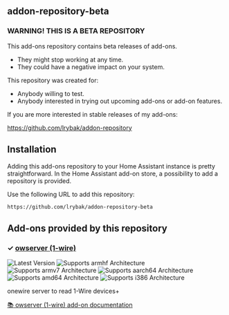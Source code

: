 ## addon-repository-beta

### WARNING! THIS IS A BETA REPOSITORY

This add-ons repository contains beta releases of add-ons.

- They might stop working at any time.
- They could have a negative impact on your system.

This repository was created for:

- Anybody willing to test.
- Anybody interested in trying out upcoming add-ons or add-on features.

If you are more interested in stable releases of my add-ons:

<https://github.com/lrybak/addon-repository>

## Installation

Adding this add-ons repository to your Home Assistant instance is
pretty straightforward. In the Home Assistant add-on store,
a possibility to add a repository is provided.

Use the following URL to add this repository:

```txt
https://github.com/lrybak/addon-repository-beta
```

## Add-ons provided by this repository

### &#10003; [owserver (1-wire)][addon-owserver]

![Latest Version][owserver-version-shield]
![Supports armhf Architecture][owserver-armhf-shield]
![Supports armv7 Architecture][owserver-armv7-shield]
![Supports aarch64 Architecture][owserver-aarch64-shield]
![Supports amd64 Architecture][owserver-amd64-shield]
![Supports i386 Architecture][owserver-i386-shield]

onewire server to read 1-Wire devices+

[:books: owserver (1-wire) add-on documentation][addon-doc-owserver]


[addon-owserver]: https://github.com/lrybak/hassio-owserver/tree/v0.4.0
[addon-doc-owserver]: https://github.com/lrybak/hassio-owserver/blob/v0.4.0/README.md
[owserver-issue]: https://github.com/lrybak/hassio-owserver/issues
[owserver-version-shield]: https://img.shields.io/badge/version-v0.4.0-blue.svg
[owserver-aarch64-shield]: https://img.shields.io/badge/aarch64-yes-green.svg
[owserver-amd64-shield]: https://img.shields.io/badge/amd64-yes-green.svg
[owserver-armhf-shield]: https://img.shields.io/badge/armhf-yes-green.svg
[owserver-armv7-shield]: https://img.shields.io/badge/armv7-yes-green.svg
[owserver-i386-shield]: https://img.shields.io/badge/i386-no-red.svg
